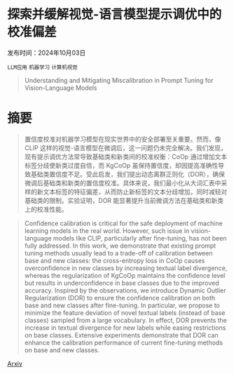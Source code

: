 # 探索并缓解视觉-语言模型提示调优中的校准偏差

发布时间：2024年10月03日

`LLM应用` `机器学习` `计算机视觉`

> Understanding and Mitigating Miscalibration in Prompt Tuning for Vision-Language Models

# 摘要

> 置信度校准对机器学习模型在现实世界中的安全部署至关重要。然而，像 CLIP 这样的视觉-语言模型在微调后，这一问题仍未完全解决。我们发现，现有提示调优方法常导致基础类和新类间的校准权衡：CoOp 通过增加文本标签分歧使新类过度自信，而 KgCoOp 虽保持置信度，却因提高准确性导致基础类置信度不足。受此启发，我们提出动态离群正则化（DOR），确保微调后基础类和新类的置信度校准。具体来说，我们最小化从大词汇表中采样的新文本标签的特征偏差，从而防止新标签的文本分歧增加，同时减轻对基础类的限制。实验证明，DOR 能显著提升当前微调方法在基础类和新类上的校准性能。

> Confidence calibration is critical for the safe deployment of machine learning models in the real world. However, such issue in vision-language models like CLIP, particularly after fine-tuning, has not been fully addressed. In this work, we demonstrate that existing prompt tuning methods usually lead to a trade-off of calibration between base and new classes: the cross-entropy loss in CoOp causes overconfidence in new classes by increasing textual label divergence, whereas the regularization of KgCoOp maintains the confidence level but results in underconfidence in base classes due to the improved accuracy. Inspired by the observations, we introduce Dynamic Outlier Regularization (DOR) to ensure the confidence calibration on both base and new classes after fine-tuning. In particular, we propose to minimize the feature deviation of novel textual labels (instead of base classes) sampled from a large vocabulary. In effect, DOR prevents the increase in textual divergence for new labels while easing restrictions on base classes. Extensive experiments demonstrate that DOR can enhance the calibration performance of current fine-tuning methods on base and new classes.

[Arxiv](https://arxiv.org/abs/2410.02681)
